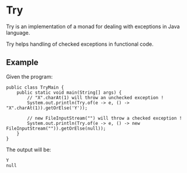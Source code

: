 # Try

Try is an implementation of a monad for dealing with exceptions in Java language.

Try helps handling of checked exceptions in functional code.

## Example

Given the program:

	public class TryMain {
		public static void main(String[] args) {
			// "X".charAt(1) will throw an unchecked exception !
			System.out.println(Try.of(e -> e, () -> "X".charAt(1)).getOrElse('Y'));
	
			// new FileInputStream("") will throw a checked exception !
			System.out.println(Try.of(e -> e, () -> new FileInputStream("")).getOrElse(null));
		}
	}

The output will be:

	Y
	null
	